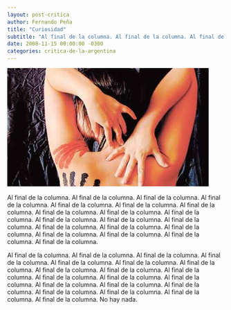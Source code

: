 ```yaml
---
layout: post-critica
author: Fernando Peña
title: "Curiosidad"
subtitle: "Al final de la columna. Al final de la columna. Al final de la columna. Al final de la columna. Al final de la columna. Al final de la columna."
date: 2008-11-15 00:00:00 -0300
categories: critica-de-la-argentina
---
```


![Curiosidad](/assets/images/critica-de-la-argentina/NNN_29.jpg)

Al final de la columna. Al final de la columna. Al final de la columna. Al final de la columna. Al final de la columna. Al final de la columna. Al final de la columna. Al final de la columna. Al final de la columna. Al final de la columna. Al final de la columna. Al final de la columna. Al final de la columna. Al final de la columna. Al final de la columna. Al final de la columna. Al final de la columna. Al final de la columna. Al final de la columna. Al final de la columna.

Al final de la columna. Al final de la columna. Al final de la columna. Al final de la columna. Al final de la columna. Al final de la columna. Al final de la columna. Al final de la columna. Al final de la columna. Al final de la columna. Al final de la columna. Al final de la columna. Al final de la columna. Al final de la columna. Al final de la columna. Al final de la columna. Al final de la columna. Al final de la columna. Al final de la columna. Al final de la columna. No hay nada.
